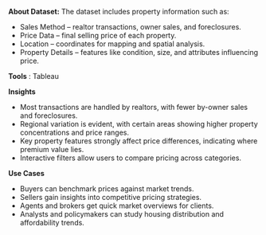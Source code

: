 **About Dataset:**
The dataset includes property information such as:
- Sales Method – realtor transactions, owner sales, and foreclosures.
- Price Data – final selling price of each property.
- Location – coordinates for mapping and spatial analysis.
- Property Details – features like condition, size, and attributes influencing price.

**Tools** : Tableau

**Insights**
- Most transactions are handled by realtors, with fewer by-owner sales and foreclosures.
- Regional variation is evident, with certain areas showing higher property concentrations and price ranges.
- Key property features strongly affect price differences, indicating where premium value lies.
- Interactive filters allow users to compare pricing across categories.

**Use Cases**

- Buyers can benchmark prices against market trends.
- Sellers gain insights into competitive pricing strategies.
- Agents and brokers get quick market overviews for clients.
- Analysts and policymakers can study housing distribution and affordability trends.

